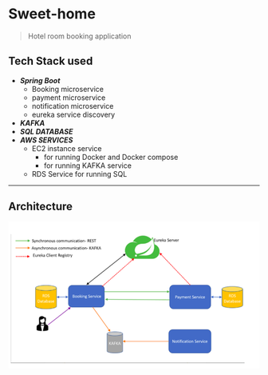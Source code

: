 # Sweet-home
> Hotel room booking application
## Tech Stack used

* ***Spring Boot***
    * Booking microservice
    * payment microservice
    * notification microservice
    * eureka service discovery
* ***KAFKA***
* ***SQL DATABASE***
* ***AWS SERVICES***
    * EC2 instance service
        * for running Docker and Docker compose
        * for running KAFKA service
    * RDS Service for running SQL
---

## Architecture

![Alt text](./images/architecture_1.png)